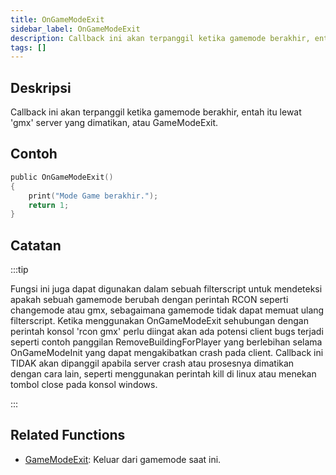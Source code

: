 ```yaml
---
title: OnGameModeExit
sidebar_label: OnGameModeExit
description: Callback ini akan terpanggil ketika gamemode berakhir, entah itu lewat 'gmx', server yang dimatikan, atau GameModeExit.
tags: []
---
```


## Deskripsi

Callback ini akan terpanggil ketika gamemode berakhir, entah itu lewat 'gmx' server yang dimatikan, atau GameModeExit.

## Contoh

```c
public OnGameModeExit()
{
    print("Mode Game berakhir.");
    return 1;
}
```

## Catatan

:::tip

Fungsi ini juga dapat digunakan dalam sebuah filterscript untuk mendeteksi apakah sebuah gamemode berubah dengan perintah RCON seperti changemode atau gmx, sebagaimana gamemode tidak dapat memuat ulang filterscript. Ketika menggunakan OnGameModeExit sehubungan dengan perintah konsol 'rcon gmx' perlu diingat akan ada potensi client bugs terjadi seperti contoh panggilan RemoveBuildingForPlayer yang berlebihan selama OnGameModeInit yang dapat mengakibatkan crash pada client. Callback ini TIDAK akan dipanggil apabila server crash atau prosesnya dimatikan dengan cara lain, seperti menggunakan perintah kill di linux atau menekan tombol close pada konsol windows.

:::

## Related Functions

- [GameModeExit](../functions/GameModeExit): Keluar dari gamemode saat ini.
